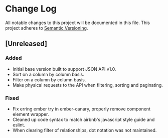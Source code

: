 # Change Log
All notable changes to this project will be documented in this file.
This project adheres to [Semantic Versioning](http://semver.org/).

## [Unreleased]
### Added
- Initial base version built to support JSON API v1.0.
- Sort on a column by column basis.
- Filter on a column by column basis.
- Make physical requests to the API when filtering, sorting and paginating.

### Fixed
- Fix erring ember try in ember-canary, properly remove component element wrapper.
- Cleaned up code syntax to match airbnb's javascript style guide and eslint.
- When clearing filter of relationships, dot notation was not maintained.
